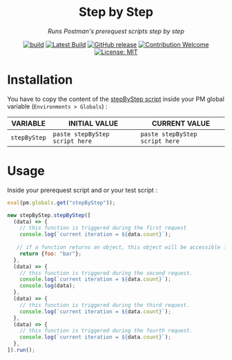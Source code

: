 <div align="center">

# Step by Step

_Runs Postman's prerequest scripts step by step_

[![build](https://github.com/eonm-abes/step-by-step/actions/workflows/build.yml/badge.svg)](https://github.com/eonm-abes/step-by-step/actions/workflows/build.yml)
[![Latest Build](https://img.shields.io/badge/%F0%9F%93%A6%20lastest%20build-tefgen.js-yellow)](https://github.com/eonm-abes/step-by-step/releases/latest/download/step-by-step.js)
[![GitHub release](https://img.shields.io/github/release/eonm-abes/step-by-step.svg)](https://github.com/eonm-abes/step-by-step/releases/latest)
[![Contribution Welcome](https://img.shields.io/badge/contribution-welcome-green.svg)](https://github.com/eonm-abes/step-by-step/pulls)
[![License: MIT](https://img.shields.io/badge/License-MIT-yellow.svg)](https://opensource.org/licenses/MIT)

</div>

# Installation

You have to copy the content of the [stepByStep script](https://github.com/eonm-abes/step-by-step/releases/latest/download/step-by-step.js) inside your PM global variable (`Environments > Globals`) :

| VARIABLE      | INITIAL VALUE                  | CURRENT VALUE                  |
|---------------|--------------------------------|--------------------------------|
|  `stepByStep` | `paste stepByStep script here` | `paste stepByStep script here` |

# Usage

Inside your prerequest script and or your test script :

```js
eval(pm.globals.get("stepByStep"));

new stepByStep.stepByStep([
  (data) => {
    // this function is triggered during the first request
    console.log(`current iteration = ${data.count}`);
    
   // if a function returns an object, this object will be accessible from the following functions with data. 
    return {foo: "bar"};
  },
  (data) => {
    // this function is triggered during the second request.
    console.log(`current iteration = ${data.count}`);
    console.log(data);
  },
  (data) => {
    // this function is triggered during the third request.
    console.log(`current iteration = ${data.count}`);
  },
  (data) => {
    // this function is triggered during the fourth request.
    console.log(`current iteration = ${data.count}`);
  },
]).run();

```
